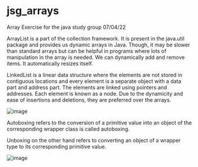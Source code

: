 # jsg_arrays
Array Exercise for the java study group 07/04/22

ArrayList is a part of the collection framework. It is present in the java.util package and provides us dynamic arrays in Java. Though, it may be slower than standard arrays but can be helpful in programs where lots of manipulation in the array is needed. We can dynamically add and remove items. It automatically resizes itself.

LinkedList is a linear data structure where the elements are not stored in contiguous locations and every element is a separate object with a data part and address part. The elements are linked using pointers and addresses. Each element is known as a node. Due to the dynamicity and ease of insertions and deletions, they are preferred over the arrays.

![image](https://user-images.githubusercontent.com/102018728/162136127-a1bfe166-01b2-4263-8464-fb8defb99014.png)


 Autoboxing refers to the conversion of a primitive value into an object of the corresponding wrapper class is called autoboxing.
 
 Unboxing on the other hand refers to converting an object of a wrapper type to its corresponding primitive value.
 
 ![image](https://user-images.githubusercontent.com/102018728/162136523-73a67a8a-40fe-4210-b741-79a4ecdabffc.png)
